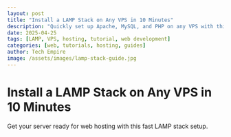 ```yaml
---
layout: post
title: "Install a LAMP Stack on Any VPS in 10 Minutes"
description: "Quickly set up Apache, MySQL, and PHP on any VPS with this step-by-step guide."
date: 2025-04-25
tags: [LAMP, VPS, hosting, tutorial, web development]
categories: [web, tutorials, hosting, guides]
author: Tech Empire
image: /assets/images/lamp-stack-guide.jpg
---
```


# Install a LAMP Stack on Any VPS in 10 Minutes

Get your server ready for web hosting with this fast LAMP stack setup.
